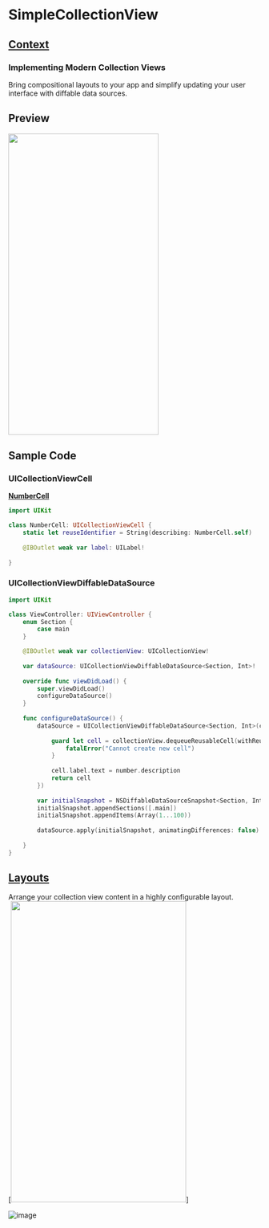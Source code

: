 # SimpleCollectionView  
## **[Context](https://developer.apple.com/documentation/uikit/views_and_controls/collection_views/implementing_modern_collection_views)**  
### Implementing Modern Collection Views
Bring compositional layouts to your app and simplify updating your user interface with diffable data sources.  

## Preview  
<img src="https://user-images.githubusercontent.com/47273077/129506158-41541783-0909-41e2-90de-4f2feaa17642.png" width="300" height="600">

## Sample Code  
### UICollectionViewCell  
**[NumberCell](https://github.com/YamamotoDesu/SimpleCollectionView/blob/main/CollectionView/NumberCell.swift)**
```swift  
import UIKit

class NumberCell: UICollectionViewCell {
    static let reuseIdentifier = String(describing: NumberCell.self)
    
    @IBOutlet weak var label: UILabel!
    
}

```  

### UICollectionViewDiffableDataSource
```swift  
import UIKit

class ViewController: UIViewController {
    enum Section {
        case main
    }

    @IBOutlet weak var collectionView: UICollectionView!
    
    var dataSource: UICollectionViewDiffableDataSource<Section, Int>!
    
    override func viewDidLoad() {
        super.viewDidLoad()
        configureDataSource()
    }
    
    func configureDataSource() {
        dataSource = UICollectionViewDiffableDataSource<Section, Int>(collectionView: self.collectionView, cellProvider: { (collectionView, indexPath, number) -> UICollectionViewCell? in
            
            guard let cell = collectionView.dequeueReusableCell(withReuseIdentifier: NumberCell.reuseIdentifier, for: indexPath) as? NumberCell else {
                fatalError("Cannot create new cell")
            }
            
            cell.label.text = number.description
            return cell
        })
        
        var initialSnapshot = NSDiffableDataSourceSnapshot<Section, Int>()
        initialSnapshot.appendSections([.main])
        initialSnapshot.appendItems(Array(1...100))
        
        dataSource.apply(initialSnapshot, animatingDifferences: false)
        
    }
}

```  

## **[Layouts](https://developer.apple.com/documentation/uikit/views_and_controls/collection_views/layouts)**  
Arrange your collection view content in a highly configurable layout.  
[<img src="https://user-images.githubusercontent.com/47273077/129505382-e22ca111-bcd6-47a9-8677-4394ca68992c.png" width="350" height="600">]

![image](https://user-images.githubusercontent.com/47273077/129506031-de2cf9db-a607-426f-b943-a9c119821981.png)



